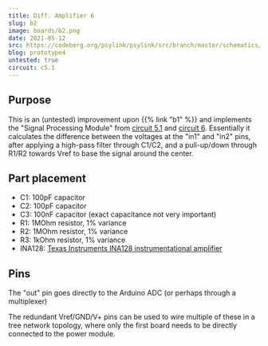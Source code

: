 ```yaml
---
title: Diff. Amplifier 6
slug: b2
image: boards/b2.png
date: 2021-05-12
src: https://codeberg.org/psylink/psylink/src/branch/master/schematics/circuit6.kicad_pcb
blog: prototype4
untested: true
circuit: c5.1
---
```


## Purpose

This is an (untested) improvement upon {{% link "b1" %}} and implements the
"Signal Processing Module" from [circuit 5.1](/c5.1) and [circuit 6](c6).
Essentially it calculates the difference between the voltages at the "in1" and
"in2" pins, after applying a high-pass filter through C1/C2, and a pull-up/down
through R1/R2 towards Vref to base the signal around the
center.

## Part placement

- C1: 100pF capacitor
- C2: 100pF capacitor
- C3: 100nF capacitor (exact capacitance not very important)
- R1: 1MOhm resistor, 1% variance
- R2: 1MOhm resistor, 1% variance
- R3: 1kOhm resistor, 1% variance
- INA128: [Texas Instruments INA128 instrumentational amplifier](https://www.ti.com/product/INA128)


## Pins

The "out" pin goes directly to the Arduino ADC (or perhaps through a
multiplexer)

The redundant Vref/GND/V+ pins can be used to wire multiple of these in a tree
network topology, where only the first board needs to be directly connected to
the power module.
